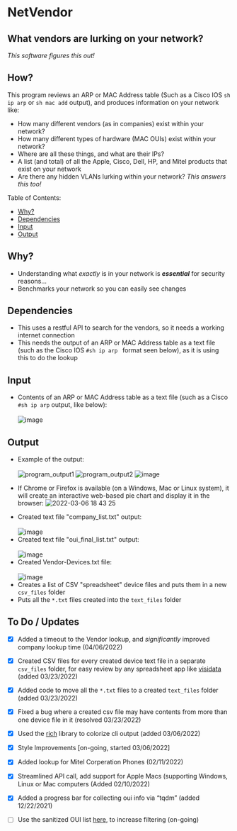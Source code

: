 # NetVendor

## What vendors are lurking on your network? 

*This software figures this out!* 

## How?
This program reviews an ARP or MAC Address table (Such as a Cisco IOS ```sh ip arp``` or ```sh mac add``` output), and produces information on your network like:
* How many different vendors (as in companies) exist within your network?
* How many different types of hardware (MAC OUIs) exist within your network?
* Where are all these things, and what are their IPs?
* A list (and total) of all the Apple, Cisco, Dell, HP, and Mitel products that exist on your network
* Are there any hidden VLANs lurking within your network? *This answers this too!*

Table of Contents:
  - [Why?](#why)
  - [Dependencies](#dependencies)
  - [Input](#input)
  - [Output](#output)

## Why?
* Understanding what *exactly* is in your network is **_essential_** for security reasons... <br>
* Benchmarks your network so you can easily see changes

## Dependencies 
* This uses a restful API to search for the vendors, so it needs a working internet connection
* This needs the output of an ARP or MAC Address table as a text file (such as the Cisco IOS ```#sh ip arp ``` format seen below), as it is using this to do the lookup
## Input
* Contents of an ARP or MAC Address table as a text file (such as a Cisco ```#sh ip arp``` output, like below):</br></br>
 ![image](https://user-images.githubusercontent.com/48565067/144638643-f26b64fe-e992-4163-a0a9-a1c90b0b6028.png)
## Output
* Example of the output: </br></br>
![program_output1](https://user-images.githubusercontent.com/48565067/156947568-60770c6b-f270-4087-abbc-7c7c40043439.png)
![program_output2](https://user-images.githubusercontent.com/48565067/156942018-807a5762-dcb8-49b0-b8df-fc33dec61433.png)
![image](https://user-images.githubusercontent.com/48565067/159778884-924f1c9c-ecf6-46ea-88aa-c4529eb741c3.png)

 - If Chrome or Firefox is available (on a Windows, Mac or Linux system), it will create an interactive web-based pie chart and display it in the browser:
 ![2022-03-06 18 43 25](https://user-images.githubusercontent.com/48565067/156947443-4510c608-b49f-4f3c-a8c9-60da13627ba6.png)
 * Created text file "company_list.txt" output:</br></br>
 ![image](https://user-images.githubusercontent.com/48565067/144633574-5bc13c04-a712-490d-b186-a30b4d9d8a73.png)
* Created text file "oui_final_list.txt" output:</br></br>
 ![image](https://user-images.githubusercontent.com/48565067/144633706-24bbe2ef-6965-4847-b3a9-0f22242ff95f.png)
* Created Vendor-Devices.txt file:</br></br>
  ![image](https://user-images.githubusercontent.com/48565067/144880526-74cc7658-ae97-4841-812e-24f4f274525d.png)
* Creates a list of CSV "spreadsheet" device files and puts them in a new ```csv_files``` folder
* Puts all the ```*.txt``` files created into the ```text_files``` folder 

## To Do / Updates
- [x] Added a timeout to the Vendor lookup, and *significantly* improved company lookup time (04/06/2022)
- [x] Created CSV files for every created device text file in a separate ```csv_files``` folder, for easy review by any spreadsheet app like [visidata](https://www.visidata.org) (added 03/23/2022)
- [x] Added code to move all the ```*.txt``` files to a created ```text_files``` folder (added 03/23/2022)
- [x] Fixed a bug where a created csv file may have contents from more than one device file in it (resolved 03/23/2022)
- [x] Used the [rich](https://github.com/Textualize/rich) library to colorize cli output (added 03/06/2022)
- [x] Style Improvements [on-going, started 03/06/2022]
- [x] Added lookup for Mitel Corperation Phones (02/11/2022)
- [x] Streamlined API call, add support for Apple Macs (supporting Windows, Linux or Mac computers (Added 02/10/2022)
- [x] Added a progress bar for collecting oui info via “tqdm” (added 12/22/2021)
- [ ] Use the sanitized OUI list [here](https://linuxnet.ca/ieee/oui/), to increase filtering (on-going)

